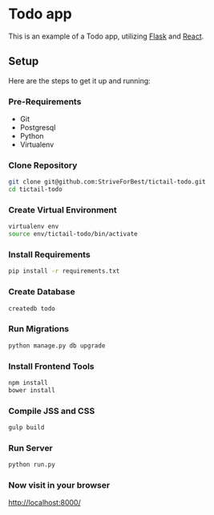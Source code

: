 # Todo app

This is an example of a Todo app, utilizing [Flask](http://flask.pocoo.org/) and [React](https://facebook.github.io/react/).

## Setup

Here are the steps to get it up and running:

### Pre-Requirements

* Git
* Postgresql
* Python
* Virtualenv

### Clone Repository

```sh
git clone git@github.com:StriveForBest/tictail-todo.git
cd tictail-todo
```

### Create Virtual Environment

```sh
virtualenv env
source env/tictail-todo/bin/activate
```

### Install Requirements

```sh
pip install -r requirements.txt
```

### Create Database

```sh
createdb todo
```

### Run Migrations

```sh
python manage.py db upgrade
```

### Install Frontend Tools

```sh
npm install
bower install
```

### Compile JSS and CSS

```sh
gulp build
```

### Run Server

```sh
python run.py
```

### Now visit in your browser

<http://localhost:8000/>
